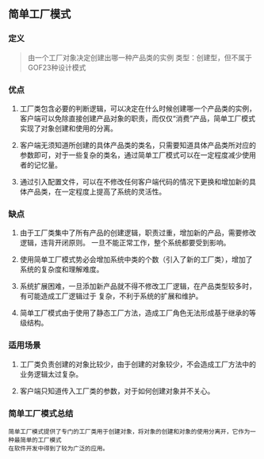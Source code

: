 ## 简单工厂模式

### 定义
> 由一个工厂对象决定创建出哪一种产品类的实例
  类型：创建型，但不属于GOF23种设计模式


### 优点
1. 工厂类包含必要的判断逻辑，可以决定在什么时候创建哪一个产品类的实例，客户端可以免除直接创建产品对象的职责，而仅仅“消费”产品，简单工厂模式实现了对象创建和使用的分离。

2. 客户端无须知道所创建的具体产品类的类名，只需要知道具体产品类所对应的参数即可，对于一些复杂的类名，通过简单工厂模式可以在一定程度减少使用者的记忆量。

3. 通过引入配置文件，可以在不修改任何客户端代码的情况下更换和增加新的具体产品类，在一定程度上提高了系统的灵活性。

### 缺点
1. 由于工厂类集中了所有产品的创建逻辑，职责过重，增加新的产品，需要修改逻辑，违背开闭原则。
   一旦不能正常工作，整个系统都要受到影响。

2. 使用简单工厂模式势必会增加系统中类的个数（引入了新的工厂类），增加了系统的复杂度和理解难度。

3. 系统扩展困难，一旦添加新产品就不得不修改工厂逻辑，在产品类型较多时，有可能造成工厂逻辑过于
   复杂，不利于系统的扩展和维护。

4. 简单工厂模式由于使用了静态工厂方法，造成工厂角色无法形成基于继承的等级结构。

### 适用场景
1. 工厂类负责创建的对象比较少，由于创建的对象较少，不会造成工厂方法中的业务逻辑太过复杂。

2. 客户端只知道传入工厂类的参数，对于如何创建对象并不关心。

### 简单工厂模式总结
```text
简单工厂模式提供了专门的工厂类用于创建对象，将对象的创建和对象的使用分离开，它作为一种最简单的工厂模式
在软件开发中得到了较为广泛的应用。
```

